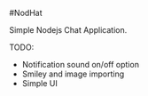 #NodHat

Simple Nodejs Chat Application. 

TODO:
- Notification sound on/off option
- Smiley and image importing
- Simple UI